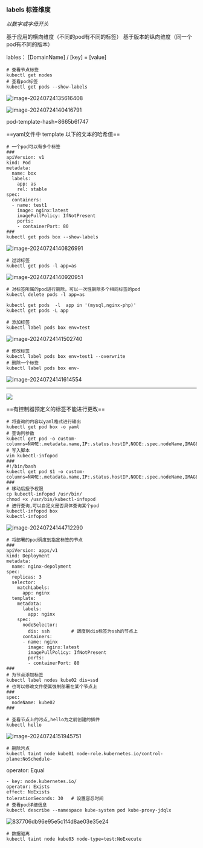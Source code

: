 ### labels 标签维度

*以数字或字母开头*

基于应用的横向维度（不同的pod有不同的标签）
基于版本的纵向维度（同一个pod有不同的版本）

lables：
[DomainName]  /  [key]  =  [value]

```shell
# 查看节点标签
kubectl get nodes 
# 查看pod标签
kubectl get pods --show-labels
```

![image-20240724135616408](https://gitee.com/zhaojiedong/img/raw/master/image-20240724135616408.png)

![image-20240724140416791](https://gitee.com/zhaojiedong/img/raw/master/image-20240724140416791.png)

pod-template-hash=8665b6f747

==yaml文件中 template 以下的文本的哈希值==

```shell
# 一个pod可以有多个标签
###
apiVersion: v1
kind: Pod
metadata:
  name: box
  labels:
    app: as
    rel: stable
spec:
  containers:
  - name: test1
    image: nginx:latest
    imagePullPolicy: IfNotPresent
    ports:
    - containerPort: 80
###
kubectl get pods box --show-labels 
```

![image-20240724140826991](https://gitee.com/zhaojiedong/img/raw/master/image-20240724140826991.png) 

```shell
# 过滤标签
kubectl get pods -l app=as
```

 ![image-20240724140920951](https://gitee.com/zhaojiedong/img/raw/master/image-20240724140920951.png)

```shell
# 对标签所属的pod进行删除，可以一次性删除多个相同标签的pod
kubectl delete pods -l app=as
```

```shell
kubectl get pods  -l  app in '(mysql,nginx-php)'
kubectl get pods -L app
```

```shell
# 添加标签
kubectl label pods box env=test
```

 ![image-20240724141502740](https://gitee.com/zhaojiedong/img/raw/master/image-20240724141502740.png)

```shell
# 修改标签
kubectl label pods box env=test1 --overwrite 
# 删除一个标签
kubectl label pods box env-
```

![image-20240724141614554](https://gitee.com/zhaojiedong/img/raw/master/image-20240724141614554.png) 

------

![](https://gitee.com/zhaojiedong/img/raw/master/image-20240724142019498.png)

==有控制器预定义的标签不能进行更改==

```shell
# 将查询的内容以yaml格式进行输出
kubectl get pod box -o yaml
# 查询列参数
kubectl get pod -o custom-columns=NAME:.metadata.name,IP:.status.hostIP,NODE:.spec.nodeName,IMAGE:.spec.containers[0].image
# 写入脚本
vim kubectl-infopod
###
#!/bin/bash
kubectl get pod $1 -o custom-columns=NAME:.metadata.name,IP:.status.hostIP,NODE:.spec.nodeName,IMAGE:.spec.containers[0].image
###
# 移动后授予权限
cp kubectl-infopod /usr/bin/
chmod +x /usr/bin/kubectl-infopod
# 进行查询,可以自定义是否具体查询某个pod
kubectl-infopod box
kubectl-infopod
```

 ![image-20240724144712290](https://gitee.com/zhaojiedong/img/raw/master/image-20240724144712290.png)

```shell
# 将部署的pod调度到指定标签的节点
###
apiVersion: apps/v1
kind: Deployment
metadata:
  name: nginx-depolyment
spec:
  replicas: 3
  selector:
    matchLabels:
      app: nginx
  template:
    metadata:
      labels:
        app: nginx
    spec:
      nodeSelector:
        dis: ssh		# 调度到dis标签为ssh的节点上
      containers:
      - name: nginx
        image: nginx:latest
        imagePullPolicy: IfNotPresent
        ports:
        - containerPort: 80
###
# 为节点添加标签
kubectl label nodes kube02 dis=ssd
# 也可以修改文件使其强制部署在某个节点上
###
spec:
  nodeName: kube02
###
```

```shell
# 查看节点上的污点,hello为之前创建的插件
kubectl hello
```

 ![image-20240724151945751](https://gitee.com/zhaojiedong/img/raw/master/image-20240724151945751.png)

```shell
# 删除污点
kubectl taint node kube01 node-role.kubernetes.io/control-plane:NoSchedule-
```

operator:
Equal



```shell
- key: node.kubernetes.io/
operator: Exists
effect: NoExists
tolerationSeconds: 30   # 设置容忍时间
# 查看pod详细信息
kubectl describe --namespace kube-system pod kube-proxy-jdqlx
```

![837706db96e95e5c1f4d8ae03e35e24](https://gitee.com/zhaojiedong/img/raw/master/837706db96e95e5c1f4d8ae03e35e24.jpg)

```shell
# 数据驱离
kubectl taint node kube03 node-type=test:NoExecute
```
